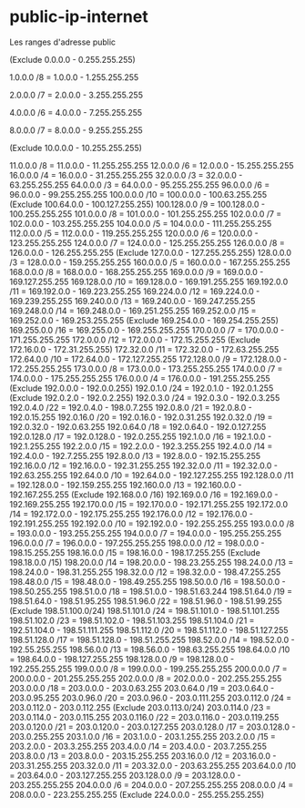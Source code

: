 # public-ip-internet
Les ranges d'adresse public 

 (Exclude 0.0.0.0 - 0.255.255.255)
 
 1.0.0.0      /8 = 1.0.0.0 - 1.255.255.255
 
 2.0.0.0      /7 = 2.0.0.0 - 3.255.255.255
 
 4.0.0.0      /6 = 4.0.0.0 - 7.255.255.255
 
 8.0.0.0      /7 = 8.0.0.0 - 9.255.255.255
 
 (Exclude 10.0.0.0 - 10.255.255.255)
 
 11.0.0.0     /8 = 11.0.0.0 - 11.255.255.255
 12.0.0.0     /6 = 12.0.0.0 - 15.255.255.255
 16.0.0.0     /4 = 16.0.0.0 - 31.255.255.255
 32.0.0.0     /3 = 32.0.0.0 - 63.255.255.255
 64.0.0.0     /3 = 64.0.0.0 - 95.255.255.255
 96.0.0.0     /6 = 96.0.0.0 - 99.255.255.255
 100.0.0.0   /10 = 100.0.0.0 - 100.63.255.255
 (Exclude 100.64.0.0 - 100.127.255.255)
 100.128.0.0 /9 = 100.128.0.0 - 100.255.255.255
 101.0.0.0    /8 = 101.0.0.0 - 101.255.255.255
 102.0.0.0    /7 = 102.0.0.0 - 103.255.255.255
 104.0.0.0    /5 = 104.0.0.0 - 111.255.255.255
 112.0.0.0    /5 = 112.0.0.0 - 119.255.255.255
 120.0.0.0    /6 = 120.0.0.0 - 123.255.255.255
 124.0.0.0    /7 = 124.0.0.0 - 125.255.255.255
 126.0.0.0    /8 = 126.0.0.0 - 126.255.255.255
 (Exclude 127.0.0.0 - 127.255.255.255)
 128.0.0.0    /3  = 128.0.0.0 - 159.255.255.255
 160.0.0.0    /5  = 160.0.0.0 - 167.255.255.255
 168.0.0.0    /8  = 168.0.0.0 - 168.255.255.255
 169.0.0.0    /9  = 169.0.0.0 - 169.127.255.255
 169.128.0.0  /10 = 169.128.0.0 - 169.191.255.255
 169.192.0.0  /11 = 169.192.0.0 - 169.223.255.255
 169.224.0.0  /12 = 169.224.0.0 - 169.239.255.255
 169.240.0.0  /13 = 169.240.0.0 - 169.247.255.255
 169.248.0.0  /14 = 169.248.0.0 - 169.251.255.255
 169.252.0.0  /15 = 169.252.0.0 - 169.253.255.255
 (Exclude 169.254.0.0 - 169.254.255.255)
 169.255.0.0  /16 = 169.255.0.0 - 169.255.255.255
 170.0.0.0    /7  = 170.0.0.0 - 171.255.255.255
 172.0.0.0    /12 = 172.0.0.0 - 172.15.255.255
 (Exclude 172.16.0.0 - 172.31.255.255)
 172.32.0.0   /11 = 172.32.0.0 - 172.63.255.255
 172.64.0.0   /10 = 172.64.0.0 - 172.127.255.255
 172.128.0.0  /9  = 172.128.0.0 - 172.255.255.255
 173.0.0.0    /8  = 173.0.0.0 - 173.255.255.255
 174.0.0.0    /7  = 174.0.0.0 - 175.255.255.255
 176.0.0.0    /4  = 176.0.0.0 - 191.255.255.255
 (Exclude 192.0.0.0 - 192.0.0.255)
 192.0.1.0    /24 = 192.0.1.0 - 192.0.1.255
 (Exclude 192.0.2.0 - 192.0.2.255)
 192.0.3.0    /24 = 192.0.3.0 - 192.0.3.255
 192.0.4.0    /22 = 192.0.4.0 - 198.0.7.255
 192.0.8.0    /21 = 192.0.8.0 - 192.0.15.255
 192.0.16.0   /20 = 192.0.16.0 - 192.0.31.255
 192.0.32.0   /19 = 192.0.32.0 - 192.0.63.255
 192.0.64.0   /18 = 192.0.64.0 - 192.0.127.255
 192.0.128.0  /17 = 192.0.128.0 - 192.0.255.255
 192.1.0.0    /16 = 192.1.0.0 - 192.1.255.255
 192.2.0.0    /15 = 192.2.0.0 - 192.3.255.255
 192.4.0.0    /14 = 192.4.0.0 - 192.7.255.255
 192.8.0.0    /13 = 192.8.0.0 - 192.15.255.255
 192.16.0.0   /12 = 192.16.0.0 - 192.31.255.255
 192.32.0.0   /11 = 192.32.0.0 - 192.63.255.255
 192.64.0.0   /10 = 192.64.0.0 - 192.127.255.255
 192.128.0.0  /11 = 192.128.0.0 - 192.159.255.255
 192.160.0.0  /13 = 192.160.0.0 - 192.167.255.255
 (Exclude 192.168.0.0 /16)
 192.169.0.0  /16 = 192.169.0.0 - 192.169.255.255
 192.170.0.0  /15 = 192.170.0.0 - 192.171.255.255
 192.172.0.0  /14 = 192.172.0.0 - 192.175.255.255
 192.176.0.0  /12 = 192.176.0.0 - 192.191.255.255
 192.192.0.0  /10 = 192.192.0.0 - 192.255.255.255
 193.0.0.0    /8  = 193.0.0.0 - 193.255.255.255
 194.0.0.0    /7  = 194.0.0.0 - 195.255.255.255
 196.0.0.0    /7  = 196.0.0.0 - 197.255.255.255
 198.0.0.0    /12 = 198.0.0.0 - 198.15.255.255
 198.16.0.0   /15 = 198.16.0.0 - 198.17.255.255
 (Exclude 198.18.0.0 /15)
 198.20.0.0   /14 = 198.20.0.0 - 198.23.255.255
 198.24.0.0   /13 = 198.24.0.0 - 198.31.255.255
 198.32.0.0   /12 = 198.32.0.0 - 198.47.255.255
 198.48.0.0   /15 = 198.48.0.0 - 198.49.255.255
 198.50.0.0   /16 = 198.50.0.0 - 198.50.255.255
 198.51.0.0   /18 = 198.51.0.0 - 198.51.63.244
 198.51.64.0  /19 = 198.51.64.0 - 198.51.95.255
 198.51.96.0  /22 = 198.51.96.0 - 198.51.99.255
 (Exclude 198.51.100.0/24)
 198.51.101.0 /24 = 198.51.101.0 - 198.51.101.255
 198.51.102.0 /23 = 198.51.102.0 - 198.51.103.255
 198.51.104.0 /21 = 192.51.104.0 - 198.51.111.255
 198.51.112.0 /20 = 198.51.112.0 - 198.51.127.255
 198.51.128.0 /17 = 198.51.128.0 - 198.51.255.255
 198.52.0.0   /14 = 198.52.0.0 - 192.55.255.255
 198.56.0.0   /13 = 198.56.0.0 - 198.63.255.255
 198.64.0.0   /10 = 198.64.0.0 - 198.127.255.255
 198.128.0.0  /9  = 198.128.0.0 - 192.255.255.255
 199.0.0.0    /8  = 199.0.0.0 - 199.255.255.255
 200.0.0.0    /7  = 200.0.0.0 - 201.255.255.255
 202.0.0.0    /8  = 202.0.0.0 - 202.255.255.255
 203.0.0.0    /18 = 203.0.0.0 - 203.0.63.255
 203.0.64.0   /19 = 203.0.64.0 - 203.0.95.255
 203.0.96.0   /20 = 203.0.96.0 - 203.0.111.255
 203.0.112.0  /24 = 203.0.112.0 - 203.0.112.255
 (Exclude 203.0.113.0/24)
 203.0.114.0  /23 = 203.0.114.0 - 203.0.115.255
 203.0.116.0  /22 = 203.0.116.0 - 203.0.119.255
 203.0.120.0  /21 = 203.0.120.0 - 203.0.127.255
 203.0.128.0  /17 = 203.0.128.0 - 203.0.255.255
 203.1.0.0 /16 = 203.1.0.0 - 203.1.255.255
 203.2.0.0 /15 = 203.2.0.0 - 203.3.255.255
 203.4.0.0 /14 = 203.4.0.0 - 203.7.255.255
 203.8.0.0 /13 = 203.8.0.0 - 203.15.255.255
 203.16.0.0 /12 = 203.16.0.0 - 203.31.255.255
 203.32.0.0 /11 = 203.32.0.0 - 203.63.255.255
 203.64.0.0 /10 = 203.64.0.0 - 203.127.255.255
 203.128.0.0 /9 = 203.128.0.0 - 203.255.255.255
 204.0.0.0    /6  = 204.0.0.0 - 207.255.255.255
 208.0.0.0    /4  = 208.0.0.0 - 223.255.255.255
 (Exclude 224.0.0.0 - 255.255.255.255)
